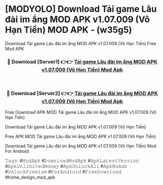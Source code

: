 # [MODYOLO] Download Tải game Lâu đài im ắng MOD APK v1.07.009 (Vô Hạn Tiền) MOD APK - (w35g5)
Download Tải game Lâu đài im ắng MOD APK v1.07.009 (Vô Hạn Tiền) Free Mod APK

<div align="center">
<h3>🔴 Download [Server1] 👉👉 <a href="https://apk-comot.site?title=Tải_game_Lâu_đài_im_ắng_MOD_APK_v1.07.009_(Vô_Hạn_Tiền)">Tải game Lâu đài im ắng MOD APK v1.07.009 (Vô Hạn Tiền) Mod Apk</a></h3><br>

<h3>🔴 Download [Server2] 👉👉 <a href="https://apk-comot.site?title=Tải_game_Lâu_đài_im_ắng_MOD_APK_v1.07.009_(Vô_Hạn_Tiền)">Tải game Lâu đài im ắng MOD APK v1.07.009 (Vô Hạn Tiền) Mod Apk</a></h3>
</div>


Free Download APK MOD Tải game Lâu đài im ắng MOD APK v1.07.009 (Vô Hạn Tiền)

Download Tải game Lâu đài im ắng MOD APK v1.07.009 (Vô Hạn Tiền) 

Free APK MOD Tải game Lâu đài im ắng MOD APK v1.07.009 (Vô Hạn Tiền) 

Download Tải game Lâu đài im ắng MOD APK v1.07.009 (Vô Hạn Tiền) Mod For Android

𝚃𝚊𝚐𝚜: #𝙼𝚘𝚍𝙰𝚙𝚔 #𝙳𝚘𝚠𝚗𝚕𝚘𝚊𝚍𝙼𝚘𝚍𝙰𝚙𝚔 #𝙰𝚙𝚔𝙻𝚊𝚝𝚎𝚜𝚝𝚅𝚎𝚛𝚜𝚒𝚘𝚗 #𝙰𝚙𝚔𝚄𝚗𝚕𝚒𝚖𝚒𝚝𝚎𝚍𝙼𝚘𝚗𝚎𝚢 #𝙰𝚙𝚔𝚄𝚗𝚕𝚘𝚌𝚔𝙰𝚕𝚕 #𝙰𝚙𝚔𝙽𝚘𝙰𝚍𝚜 #𝚄𝚗𝚕𝚘𝚌𝚔𝙿𝚛𝚎𝚖𝚒𝚞𝚖 #𝙵𝚘𝚛𝙰𝚗𝚍𝚛𝚘𝚒𝚍 #𝙵𝚛𝚎𝚎𝙳𝚘𝚠𝚗𝚕𝚘𝚊𝚍 #home_design_mod_apk